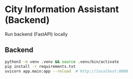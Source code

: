 # City Information Assistant (Backend)
Run backend (FastAPI) locally

## Backend
```bash
python3 -m venv .venv && source .venv/bin/activate
pip install -r requirements.txt
uvicorn app.main:app --reload  # http://localhost:8000
```
